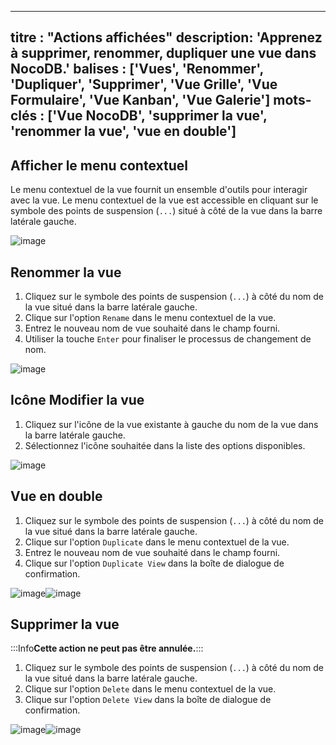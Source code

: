 ***

titre : "Actions affichées"
description: 'Apprenez à supprimer, renommer, dupliquer une vue dans NocoDB.'
balises : \['Vues', 'Renommer', 'Dupliquer', 'Supprimer', 'Vue Grille', 'Vue Formulaire', 'Vue Kanban', 'Vue Galerie']
mots-clés : \['Vue NocoDB', 'supprimer la vue', 'renommer la vue', 'vue en double']
-----------------------------------------------------------------------------------

## Afficher le menu contextuel

Le menu contextuel de la vue fournit un ensemble d'outils pour interagir avec la vue. Le menu contextuel de la vue est accessible en cliquant sur le symbole des points de suspension (`...`) situé à côté de la vue dans la barre latérale gauche.

![image](/img/v2/views/view-context-menu.png)

## Renommer la vue

1. Cliquez sur le symbole des points de suspension (`...`) à côté du nom de la vue situé dans la barre latérale gauche.
2. Clique sur l'option `Rename` dans le menu contextuel de la vue.
3. Entrez le nouveau nom de vue souhaité dans le champ fourni.
4. Utiliser la touche `Enter` pour finaliser le processus de changement de nom.

![image](/img/v2/views/view-context-menu.png)

## Icône Modifier la vue

1. Cliquez sur l'icône de la vue existante à gauche du nom de la vue dans la barre latérale gauche.
2. Sélectionnez l'icône souhaitée dans la liste des options disponibles.

![image](/img/v2/views/view-change-icon.png)

## Vue en double

1. Cliquez sur le symbole des points de suspension (`...`) à côté du nom de la vue situé dans la barre latérale gauche.
2. Clique sur l'option `Duplicate` dans le menu contextuel de la vue.
3. Entrez le nouveau nom de vue souhaité dans le champ fourni.
4. Clique sur l'option `Duplicate View` dans la boîte de dialogue de confirmation.

![image](/img/v2/views/view-context-menu.png)![image](/img/v2/views/duplicate-confirmation.png)

## Supprimer la vue

:::Info**Cette action ne peut pas être annulée.**:::

1. Cliquez sur le symbole des points de suspension (`...`) à côté du nom de la vue situé dans la barre latérale gauche.
2. Clique sur l'option `Delete` dans le menu contextuel de la vue.
3. Clique sur l'option `Delete View` dans la boîte de dialogue de confirmation.

![image](/img/v2/views/view-context-menu.png)![image](/img/v2/views/delete-view-confirmation.png)
